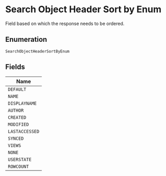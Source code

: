 
# Search Object Header Sort by Enum

Field based on which the response needs to be ordered.

## Enumeration

`SearchObjectHeaderSortByEnum`

## Fields

| Name |
|  --- |
| `DEFAULT` |
| `NAME` |
| `DISPLAYNAME` |
| `AUTHOR` |
| `CREATED` |
| `MODIFIED` |
| `LASTACCESSED` |
| `SYNCED` |
| `VIEWS` |
| `NONE` |
| `USERSTATE` |
| `ROWCOUNT` |

